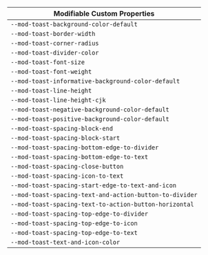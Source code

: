 | Modifiable Custom Properties |
| --- |
| `--mod-toast-background-color-default` |
| `--mod-toast-border-width` |
| `--mod-toast-corner-radius` |
| `--mod-toast-divider-color` |
| `--mod-toast-font-size` |
| `--mod-toast-font-weight` |
| `--mod-toast-informative-background-color-default` |
| `--mod-toast-line-height` |
| `--mod-toast-line-height-cjk` |
| `--mod-toast-negative-background-color-default` |
| `--mod-toast-positive-background-color-default` |
| `--mod-toast-spacing-block-end` |
| `--mod-toast-spacing-block-start` |
| `--mod-toast-spacing-bottom-edge-to-divider` |
| `--mod-toast-spacing-bottom-edge-to-text` |
| `--mod-toast-spacing-close-button` |
| `--mod-toast-spacing-icon-to-text` |
| `--mod-toast-spacing-start-edge-to-text-and-icon` |
| `--mod-toast-spacing-text-and-action-button-to-divider` |
| `--mod-toast-spacing-text-to-action-button-horizontal` |
| `--mod-toast-spacing-top-edge-to-divider` |
| `--mod-toast-spacing-top-edge-to-icon` |
| `--mod-toast-spacing-top-edge-to-text` |
| `--mod-toast-text-and-icon-color` |